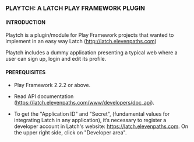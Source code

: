 ### PLAYTCH: A LATCH PLAY FRAMEWORK PLUGIN ###

#### INTRODUCTION ####
Playtch is a plugin/module for Play Framework projects that wanted to implement in an easy way Latch (http://latch.elevenpaths.com)

Playtch includes a dummy application presenting a typical web where a user can sign up, login and edit its profile.

#### PREREQUISITES ####

* Play Framework 2.2.2 or above.

* Read API documentation (https://latch.elevenpaths.com/www/developers/doc_api).

* To get the "Application ID" and "Secret", (fundamental values for integrating Latch in any application), it’s necessary to register a developer account in Latch's website: https://latch.elevenpaths.com. On the upper right side, click on "Developer area".
